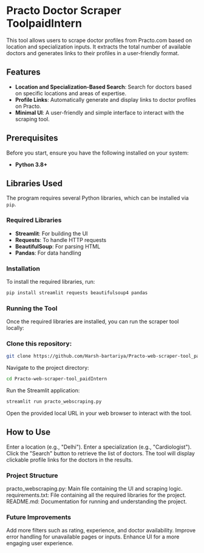 #  Practo Doctor Scraper ToolpaidIntern
This tool allows users to scrape doctor profiles from Practo.com based on location and specialization inputs. It extracts the total number of available doctors and generates links to their profiles in a user-friendly format.
## Features

- **Location and Specialization-Based Search**: Search for doctors based on specific locations and areas of expertise.
- **Profile Links**: Automatically generate and display links to doctor profiles on Practo.
- **Minimal UI**: A user-friendly and simple interface to interact with the scraping tool.

## Prerequisites

Before you start, ensure you have the following installed on your system:

- **Python 3.8+**

## Libraries Used

The program requires several Python libraries, which can be installed via `pip`.

### Required Libraries

- **Streamlit**: For building the UI
- **Requests**: To handle HTTP requests
- **BeautifulSoup**: For parsing HTML
- **Pandas**: For data handling

### Installation

To install the required libraries, run:

```bash
pip install streamlit requests beautifulsoup4 pandas
```
### Running the Tool
Once the required libraries are installed, you can run the scraper tool locally:

### Clone this repository:

```bash
git clone https://github.com/Harsh-bartariya/Practo-web-scraper-tool_paidIntern.git
```
Navigate to the project directory:

```bash
cd Practo-web-scraper-tool_paidIntern
```
Run the Streamlit application:

```bash
streamlit run practo_webscraping.py
```
Open the provided local URL in your web browser to interact with the tool.

## How to Use
Enter a location (e.g., "Delhi").
Enter a specialization (e.g., "Cardiologist").
Click the "Search" button to retrieve the list of doctors.
The tool will display clickable profile links for the doctors in the results.
### Project Structure
practo_webscraping.py: Main file containing the UI and scraping logic.
requirements.txt: File containing all the required libraries for the project.
README.md: Documentation for running and understanding the project.
### Future Improvements
Add more filters such as rating, experience, and doctor availability.
Improve error handling for unavailable pages or inputs.
Enhance UI for a more engaging user experience.
